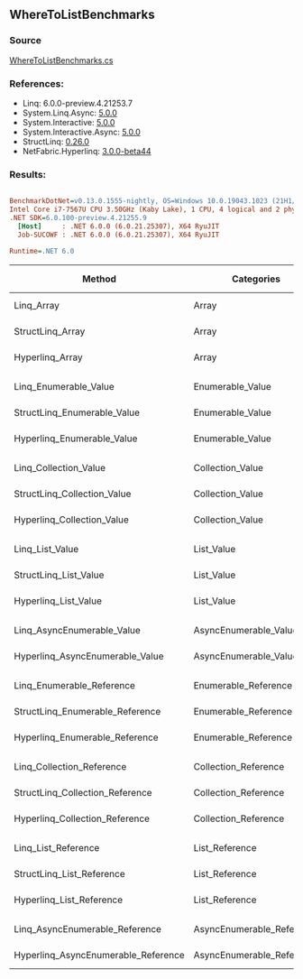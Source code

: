 ﻿## WhereToListBenchmarks

### Source
[WhereToListBenchmarks.cs](../NetFabric.Hyperlinq.Benchmarks/Benchmarks/WhereToListBenchmarks.cs)

### References:
- Linq: 6.0.0-preview.4.21253.7
- System.Linq.Async: [5.0.0](https://www.nuget.org/packages/System.Linq.Async/5.0.0)
- System.Interactive: [5.0.0](https://www.nuget.org/packages/System.Interactive/5.0.0)
- System.Interactive.Async: [5.0.0](https://www.nuget.org/packages/System.Interactive.Async/5.0.0)
- StructLinq: [0.26.0](https://www.nuget.org/packages/StructLinq/0.26.0)
- NetFabric.Hyperlinq: [3.0.0-beta44](https://www.nuget.org/packages/NetFabric.Hyperlinq/3.0.0-beta44)

### Results:
``` ini

BenchmarkDotNet=v0.13.0.1555-nightly, OS=Windows 10.0.19043.1023 (21H1/May2021Update)
Intel Core i7-7567U CPU 3.50GHz (Kaby Lake), 1 CPU, 4 logical and 2 physical cores
.NET SDK=6.0.100-preview.4.21255.9
  [Host]     : .NET 6.0.0 (6.0.21.25307), X64 RyuJIT
  Job-SUCOWF : .NET 6.0.0 (6.0.21.25307), X64 RyuJIT

Runtime=.NET 6.0  

```
|                              Method |                Categories | Count |       Mean |    Error |   StdDev | Ratio | RatioSD |  Gen 0 | Gen 1 | Gen 2 | Allocated |
|------------------------------------ |-------------------------- |------ |-----------:|---------:|---------:|------:|--------:|-------:|------:|------:|----------:|
|                          Linq_Array |                     Array |   100 |   395.9 ns |  1.46 ns |  2.23 ns |  1.00 |    0.00 | 0.3328 |     - |     - |     696 B |
|                    StructLinq_Array |                     Array |   100 |   427.0 ns |  2.38 ns |  2.11 ns |  1.08 |    0.01 | 0.1297 |     - |     - |     272 B |
|                     Hyperlinq_Array |                     Array |   100 |   487.7 ns |  2.52 ns |  2.24 ns |  1.23 |    0.01 | 0.1297 |     - |     - |     272 B |
|                                     |                           |       |            |          |          |       |         |        |       |       |           |
|               Linq_Enumerable_Value |          Enumerable_Value |   100 | 1,188.2 ns |  5.73 ns |  5.36 ns |  1.00 |    0.00 | 0.3510 |     - |     - |     736 B |
|         StructLinq_Enumerable_Value |          Enumerable_Value |   100 | 1,223.5 ns | 15.17 ns | 22.71 ns |  1.03 |    0.02 | 0.1450 |     - |     - |     304 B |
|          Hyperlinq_Enumerable_Value |          Enumerable_Value |   100 |   552.2 ns |  9.09 ns |  8.06 ns |  0.46 |    0.01 | 0.1297 |     - |     - |     272 B |
|                                     |                           |       |            |          |          |       |         |        |       |       |           |
|               Linq_Collection_Value |          Collection_Value |   100 | 1,130.1 ns |  5.41 ns |  4.79 ns |  1.00 |    0.00 | 0.3510 |     - |     - |     736 B |
|         StructLinq_Collection_Value |          Collection_Value |   100 | 1,232.5 ns |  7.81 ns |  7.31 ns |  1.09 |    0.01 | 0.1450 |     - |     - |     304 B |
|          Hyperlinq_Collection_Value |          Collection_Value |   100 |   580.9 ns | 10.97 ns | 10.26 ns |  0.51 |    0.01 | 0.1297 |     - |     - |     272 B |
|                                     |                           |       |            |          |          |       |         |        |       |       |           |
|                     Linq_List_Value |                List_Value |   100 | 1,135.3 ns |  5.03 ns |  4.20 ns |  1.00 |    0.00 | 0.3510 |     - |     - |     736 B |
|               StructLinq_List_Value |                List_Value |   100 |   819.8 ns |  3.41 ns |  2.84 ns |  0.72 |    0.00 | 0.1297 |     - |     - |     272 B |
|                Hyperlinq_List_Value |                List_Value |   100 | 1,375.5 ns |  8.27 ns |  7.33 ns |  1.21 |    0.01 | 0.1450 |     - |     - |     304 B |
|                                     |                           |       |            |          |          |       |         |        |       |       |           |
|          Linq_AsyncEnumerable_Value |     AsyncEnumerable_Value |   100 | 5,116.5 ns | 21.33 ns | 19.95 ns |  1.00 |    0.00 | 0.3510 |     - |     - |     744 B |
|     Hyperlinq_AsyncEnumerable_Value |     AsyncEnumerable_Value |   100 | 2,956.4 ns | 44.63 ns | 41.75 ns |  0.58 |    0.01 | 0.3586 |     - |     - |     752 B |
|                                     |                           |       |            |          |          |       |         |        |       |       |           |
|           Linq_Enumerable_Reference |      Enumerable_Reference |   100 | 1,201.5 ns |  8.47 ns |  7.08 ns |  1.00 |    0.00 | 0.3510 |     - |     - |     736 B |
|     StructLinq_Enumerable_Reference |      Enumerable_Reference |   100 | 1,200.7 ns |  4.88 ns |  4.33 ns |  1.00 |    0.01 | 0.1450 |     - |     - |     304 B |
|      Hyperlinq_Enumerable_Reference |      Enumerable_Reference |   100 | 1,297.9 ns | 20.30 ns | 19.94 ns |  1.08 |    0.02 | 0.1450 |     - |     - |     304 B |
|                                     |                           |       |            |          |          |       |         |        |       |       |           |
|           Linq_Collection_Reference |      Collection_Reference |   100 | 1,165.1 ns |  3.84 ns |  3.60 ns |  1.00 |    0.00 | 0.3510 |     - |     - |     736 B |
|     StructLinq_Collection_Reference |      Collection_Reference |   100 | 1,221.9 ns | 21.50 ns | 20.11 ns |  1.05 |    0.02 | 0.1450 |     - |     - |     304 B |
|      Hyperlinq_Collection_Reference |      Collection_Reference |   100 | 1,366.8 ns |  3.97 ns |  3.52 ns |  1.17 |    0.00 | 0.1450 |     - |     - |     304 B |
|                                     |                           |       |            |          |          |       |         |        |       |       |           |
|                 Linq_List_Reference |            List_Reference |   100 | 1,137.7 ns |  7.08 ns |  6.62 ns |  1.00 |    0.00 | 0.3510 |     - |     - |     736 B |
|           StructLinq_List_Reference |            List_Reference |   100 | 1,241.5 ns | 22.59 ns | 17.63 ns |  1.09 |    0.02 | 0.1450 |     - |     - |     304 B |
|            Hyperlinq_List_Reference |            List_Reference |   100 | 1,363.4 ns |  4.61 ns |  3.60 ns |  1.20 |    0.01 | 0.1450 |     - |     - |     304 B |
|                                     |                           |       |            |          |          |       |         |        |       |       |           |
|      Linq_AsyncEnumerable_Reference | AsyncEnumerable_Reference |   100 | 5,112.7 ns | 20.47 ns | 18.14 ns |  1.00 |    0.00 | 0.3510 |     - |     - |     744 B |
| Hyperlinq_AsyncEnumerable_Reference | AsyncEnumerable_Reference |   100 | 3,583.1 ns | 45.80 ns | 42.84 ns |  0.70 |    0.01 | 0.3738 |     - |     - |     784 B |
